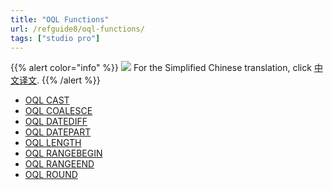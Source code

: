 ```yaml
---
title: "OQL Functions"
url: /refguide8/oql-functions/
tags: ["studio pro"]
---
```


{{% alert color="info" %}}
<img src="/attachments/china.png" class="d-inline-block" /> For the Simplified Chinese translation, click [中文译文](https://cdn.mendix.tencent-cloud.com/documentation/refguide8/oql-functions.pdf).
{{% /alert %}}

*   [OQL CAST](/refguide8/oql-cast/)
*   [OQL COALESCE](/refguide8/oql-coalesce/)
*   [OQL DATEDIFF](/refguide8/oql-datediff/)
*   [OQL DATEPART](/refguide8/oql-datepart/)
*   [OQL LENGTH](/refguide8/oql-length/)
*   [OQL RANGEBEGIN](/refguide8/oql-rangebegin/)
*   [OQL RANGEEND](/refguide8/oql-rangeend/)
*   [OQL ROUND](/refguide8/oql-round/)
